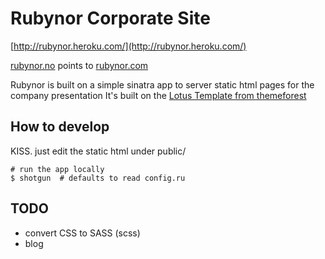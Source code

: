 Rubynor Corporate Site
========

[http://rubynor.heroku.com/](http://rubynor.heroku.com/)

[rubynor.no](http://rubynor.no) points to [rubynor.com](http://rubynor.com)

Rubynor is built on a simple sinatra app to server static html pages for the company presentation
It's built on the [Lotus Template from themeforest](http://themeforest.net/item/lotus-template-for-business-software-corporate/511218)

## How to develop

KISS. just edit the static html under public/

    # run the app locally
    $ shotgun  # defaults to read config.ru

## TODO

* convert CSS to SASS (scss)
* blog

